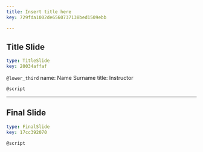 ```yaml
---
title: Insert title here
key: 729fda1002de6560737138bed1509ebb

---
```

## Title Slide

```yaml
type: TitleSlide
key: 20034affaf
```





`@lower_third`
name: Name Surname
title: Instructor

`@script`




---
## Final Slide

```yaml
type: FinalSlide
key: 17cc392070
```






`@script`



